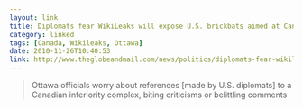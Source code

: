 ```yaml
---
layout: link
title: Diplomats fear WikiLeaks will expose U.S. brickbats aimed at Canada
category: linked
tags: [Canada, Wikileaks, Ottawa]
date: 2010-11-26T10:40:53
link: http://www.theglobeandmail.com/news/politics/diplomats-fear-wikileaks-will-expose-us-brickbats-aimed-at-canada/article1814292/?cmpid=rss1
---
```


> Ottawa officials worry about references [made by U.S. diplomats] to a Canadian inferiority complex, biting criticisms or belittling comments